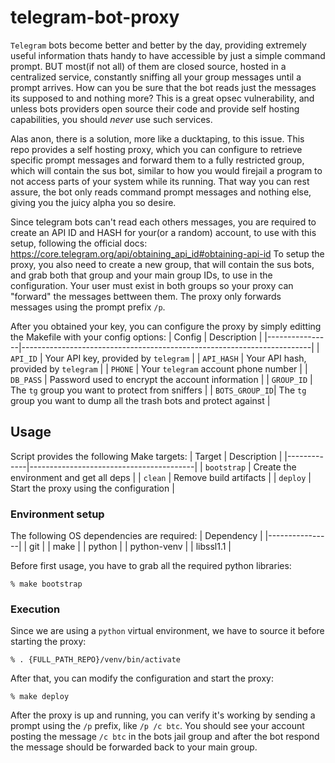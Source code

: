 # telegram-bot-proxy
`Telegram` bots become better and better by the day, providing extremely useful information thats handy to have accessible
by just a simple command prompt. BUT most(if not all) of them are closed source, hosted in a centralized service,
constantly sniffing all your group messages until a prompt arrives. How can you be sure that the bot reads just the
messages its supposed to and nothing more? This is a great opsec vulnerability, and unless bots providers open source
their code and provide self hosting capabilities, you should *never* use such services.

Alas anon, there is a solution, more like a ducktaping, to this issue. This repo provides a self hosting
proxy, which you can configure to retrieve specific prompt messages and forward them to a fully restricted group,
which will contain the sus bot, similar to how you would firejail a program to not access parts of your system
while its running. That way you can rest assure, the bot only reads command prompt messages and nothing else,
giving you the juicy alpha you so desire.

Since telegram bots can't read each others messages, you are required to create an API ID and HASH for your(or a random)
account, to use with this setup, following the official docs: https://core.telegram.org/api/obtaining_api_id#obtaining-api-id
To setup the proxy, you also need to create a new group, that will contain the sus bots, and grab both that group and your
main group IDs, to use in the configuration. Your user must exist in both groups so your proxy can "forward" the messages
bettween them. The proxy only forwards messages using the prompt prefix `/p`.

After you obtained your key, you can configure the proxy by simply editting the Makefile with your config options:
| Config         | Description                                                            |
|----------------|------------------------------------------------------------------------|
| `API_ID`       | Your API key, provided by `telegram`                                   |
| `API_HASH`     | Your API hash, provided by `telegram`                                  |
| `PHONE`        | Your `telegram` account phone number                                   |
| `DB_PASS`      | Password used to encrypt the account information                       |
| `GROUP_ID`     | The `tg` group you want to protect from sniffers                       |
| `BOTS_GROUP_ID`| The `tg` group you want to dump all the trash bots and protect against |

## Usage
Script provides the following Make targets:
| Target      | Description                             |
|-------------|-----------------------------------------|
| `bootstrap` | Create the environment and get all deps |
| `clean`     | Remove build artifacts                  |
| `deploy`    | Start the proxy using the configuration |

### Environment setup
The following OS dependencies are required:
|   Dependency   |
|----------------|
| git            |
| make           |
| python         |
| python-venv    |
| libssl1.1      |

Before first usage, you have to grab all the required python libraries:
```
% make bootstrap
```
### Execution
Since we are using a `python` virtual environment, we have to source
it before starting the proxy:
```
% . {FULL_PATH_REPO}/venv/bin/activate
```
After that, you can modify the configuration and start the proxy:
```
% make deploy
```
After the proxy is up and running, you can verify it's working by
sending a prompt using the `/p` prefix, like `/p /c btc`.
You should see your account posting the message `/c btc` in the bots jail group
and after the bot respond the message should be forwarded back to your main group.
